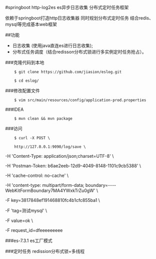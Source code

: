 #springboot http-log2es es异步日志收集 分布式定时任务框架

依赖于springboot打造http日志收集器 同时规划分布式定时任务 结合redis、 mysql等完成基本web框架

##功能

- 日志收集 (使用java直连es进行日志收集);
- 分布式任务调度（结合redisson分布式锁进行多实例定时任务抢占）。


###克隆代码到本地

        $ git clone https://github.com/jiasion/eslog.git

        $ cd eslog/

###修改配置文件

        $ vim src/main/resources/config/application-prod.properties
###IDEA

        $ mvn clean && mvn package

###访问

        $ curl -X POST \

        http://127.0.0.1:9090/log/save \

  -H 'Content-Type: application/json;charset=UTF-8' \

  -H 'Postman-Token: b6ae2eeb-12d9-4049-8148-1101c9cb5388' \

  -H 'cache-control: no-cache' \

  -H 'content-type: multipart/form-data; boundary=----WebKitFormBoundary7MA4YWxkTrZu0gW' \

  -F key=3817848ef191468810fc4b1cfc855ba1 \

  -F 'tag=测试mysql' \

  -F value=ok \

  -F request_id=dfeeeeeeeee 

###es-7.3.1 es工厂模式 

###定时任务 redission分布式锁+多线程

